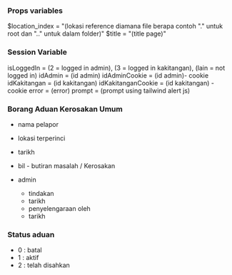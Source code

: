 ### Props variables 
$location_index  = "(lokasi reference diamana file berapa contoh "." untuk root dan ".." untuk dalam folder)"
$title = "(title page)"

### Session Variable
isLoggedIn = (2 = logged in admin), (3 = logged in kakitangan), (lain = not logged in)
idAdmin = (id admin)
idAdminCookie = (id admin)- cookie
idKakitangan = (id kakitangan)
idKakitanganCookie = (id kakitangan) -cookie
error = (error)
prompt = (prompt using tailwind alert js)

### Borang Aduan Kerosakan Umum
- nama pelapor 
- lokasi terperinci
- tarikh
- bil - butiran masalah / Kerosakan

- admin
    - tindakan
    - tarikh
    - penyelengaraan oleh 
    - tarikh

### Status aduan 
- 0 : batal
- 1 : aktif
- 2 : telah disahkan